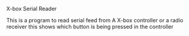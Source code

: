 X-box Serial Reader 

This is a program to read serial feed from A X-box controller or a radio receiver
this shows which button is being pressed in the controller 

